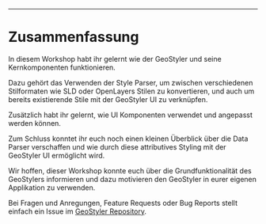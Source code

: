 
---

# Zusammenfassung

In diesem Workshop habt ihr gelernt wie der GeoStyler und seine Kernkomponenten funktionieren.

Dazu gehört das Verwenden der Style Parser, um zwischen verschiedenen Stilformaten wie SLD oder OpenLayers Stilen zu konvertieren,
und auch um bereits existierende Stile mit der GeoStyler UI zu verknüpfen.

Zusätzlich habt ihr gelernt, wie UI Komponenten verwendet und angepasst werden können.

Zum Schluss konntet ihr euch noch einen kleinen Überblick über die Data Parser verschaffen und wie durch diese attributives Styling
mit der GeoStyler UI ermöglicht wird.

Wir hoffen, dieser Workshop konnte euch über die Grundfunktionalität des GeoStylers informieren und dazu motivieren den GeoStyler in
eurer eigenen Applikation zu verwenden.

Bei Fragen und Anregungen, Feature Requests oder Bug Reports stellt einfach ein Issue im [GeoStyler Repository](https://github.com/geostyler/geostyler/issues/new/choose).
